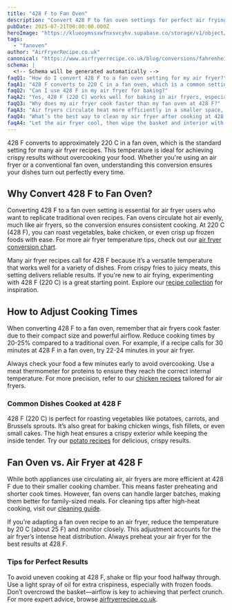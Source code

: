 ```yaml
---
title: "428 F to Fan Oven"
description: "Convert 428 F to fan oven settings for perfect air frying. Learn the exact temperature and get expert tips for your air fryer recipes."
pubDate: 2025-07-21T00:00:00.000Z
heroImage: "https://klueoymssxwfnxsvcyhv.supabase.co/storage/v1/object/public/Shmucket/428-f-to-fan-oven.png"
tags:
  - "fanoven"
author: "AirFryerRecipe.co.uk"
canonical: "https://www.airfryerrecipe.co.uk/blog/conversions/fahrenheit-to-fan-oven/428-f-to-fan-oven"
schema: |
  <!-- Schema will be generated automatically -->
faqQ1: "How do I convert 428 F to a fan oven setting for my air fryer?"
faqA1: "428 F converts to 220 C in a fan oven, which is a common setting for air fryers. Reduce cooking times by 20-25% compared to a traditional oven for best results."
faqQ2: "Can I use 428 F in my air fryer for baking?"
faqA2: "Yes, 428 F (220 C) works well for baking in air fryers, especially for small cakes or cookies. Just adjust the time and check for doneness earlier than usual."
faqQ3: "Why does my air fryer cook faster than my fan oven at 428 F?"
faqA3: "Air fryers circulate heat more efficiently in a smaller space, so they cook faster than fan ovens at the same temperature. Always monitor your food to prevent overcooking."
faqQ4: "What’s the best way to clean my air fryer after cooking at 428 F?"
faqA4: "Let the air fryer cool, then wipe the basket and interior with warm, soapy water. For tough grease, use our <a href=https://www.airfryerrecipe.co.uk/air-fryer-cleaner>cleaning guide</a> for detailed tips."
---
```

<p>428 F converts to approximately 220 C in a fan oven, which is the standard setting for many air fryer recipes. This temperature is ideal for achieving crispy results without overcooking your food. Whether you're using an air fryer or a conventional fan oven, understanding this conversion ensures your dishes turn out perfectly every time.</p>

<h2>Why Convert 428 F to Fan Oven?</h2>
<p>Converting 428 F to a fan oven setting is essential for air fryer users who want to replicate traditional oven recipes. Fan ovens circulate hot air evenly, much like air fryers, so the conversion ensures consistent cooking. At 220 C (428 F), you can roast vegetables, bake chicken, or even crisp up frozen foods with ease. For more air fryer temperature tips, check out our <a href=https://www.airfryerrecipe.co.uk/air-fryer-conversion-chart>air fryer conversion chart</a>.</p>
<p>Many air fryer recipes call for 428 F because it’s a versatile temperature that works well for a variety of dishes. From crispy fries to juicy meats, this setting delivers reliable results. If you're new to air frying, experimenting with 428 F (220 C) is a great starting point. Explore our <a href=https://www.airfryerrecipe.co.uk/recipes>recipe collection</a> for inspiration.</p>

<h2>How to Adjust Cooking Times</h2>
<p>When converting 428 F to a fan oven, remember that air fryers cook faster due to their compact size and powerful airflow. Reduce cooking times by 20-25% compared to a traditional oven. For example, if a recipe calls for 30 minutes at 428 F in a fan oven, try 22-24 minutes in your air fryer.</p>
<p>Always check your food a few minutes early to avoid overcooking. Use a meat thermometer for proteins to ensure they reach the correct internal temperature. For more precision, refer to our <a href=https://www.airfryerrecipe.co.uk/recipe-category/chicken>chicken recipes</a> tailored for air fryers.</p>

<h3>Common Dishes Cooked at 428 F</h3>
<p>428 F (220 C) is perfect for roasting vegetables like potatoes, carrots, and Brussels sprouts. It’s also great for baking chicken wings, fish fillets, or even small cakes. The high heat ensures a crispy exterior while keeping the inside tender. Try our <a href=https://www.airfryerrecipe.co.uk/recipe-category/potatoes>potato recipes</a> for delicious, crispy results.</p>

<h2>Fan Oven vs. Air Fryer at 428 F</h2>
<p>While both appliances use circulating air, air fryers are more efficient at 428 F due to their smaller cooking chamber. This means faster preheating and shorter cook times. However, fan ovens can handle larger batches, making them better for family-sized meals. For cleaning tips after high-heat cooking, visit our <a href=https://www.airfryerrecipe.co.uk/air-fryer-cleaner>cleaning guide</a>.</p>
<p>If you’re adapting a fan oven recipe to an air fryer, reduce the temperature by 20 C (about 25 F) and monitor closely. This adjustment accounts for the air fryer’s intense heat distribution. Always preheat your air fryer for the best results at 428 F.</p>

<h3>Tips for Perfect Results</h3>
<p>To avoid uneven cooking at 428 F, shake or flip your food halfway through. Use a light spray of oil for extra crispiness, especially with frozen foods. Don’t overcrowd the basket—airflow is key to achieving that perfect crunch. For more expert advice, browse <a href=https://www.airfryerrecipe.co.uk>airfryerrecipe.co.uk</a>.</p>
